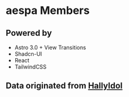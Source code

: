# aespa Members

## Powered by

- Astro 3.0 + View Transitions
- Shadcn-UI
- React
- TailwindCSS

## Data originated from [HallyIdol](https://www.hallyuidol.com/)
